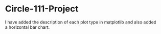 # Circle-111-Project

I have added the description of each plot type in matplotlib and also added a horizontal bar chart.
